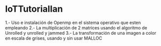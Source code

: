 # IoTTutorialIan
1.- Uso e instalación de Openmp en el sistema operativo que esten empleando  2.- La multiplicación de 2 matrices usando el algoritmo de Unrolled y unrolled y jammed  3.- La transformación de una imagen a color en escala de grises, usando y sin usar MALLOC
